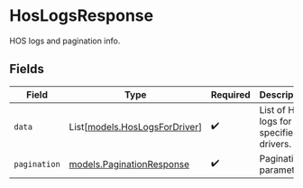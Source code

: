 # HosLogsResponse

HOS logs and pagination info.


## Fields

| Field                                                          | Type                                                           | Required                                                       | Description                                                    |
| -------------------------------------------------------------- | -------------------------------------------------------------- | -------------------------------------------------------------- | -------------------------------------------------------------- |
| `data`                                                         | List[[models.HosLogsForDriver](../models/hoslogsfordriver.md)] | :heavy_check_mark:                                             | List of HOS logs for the specified drivers.                    |
| `pagination`                                                   | [models.PaginationResponse](../models/paginationresponse.md)   | :heavy_check_mark:                                             | Pagination parameters.                                         |